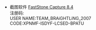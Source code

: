 * 截图软件 [FastStone Capture 8.4](http://www.faststone.org/FSCapturerDownload.htm)   
注册码:  
USER NAME:TEAM_BRAiGHTLiNG_2007  
CODE:XPNMF-ISDYF-LCSED-BPATU
